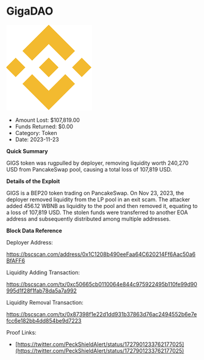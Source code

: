 # GigaDAO
![GigaDAO](/rektimages/Fake-GIGS-Token-Rugpull.png)
- Amount Lost: $107,819.00
- Funds Returned: $0.00
- Category: Token
- Date: 2023-11-23

  


**Quick Summary**

GIGS token was rugpulled by deployer, removing liquidity worth 240,270 USD from PancakeSwap pool, causing a total loss of 107,819 USD.

  


 **Details of the Exploit**

GIGS is a BEP20 token trading on PancakeSwap. On Nov 23, 2023, the deployer removed liquidity from the LP pool in an exit scam. The attacker added 456.12 WBNB as liquidity to the pool and then removed it, equating to a loss of 107,819 USD. The stolen funds were transferred to another EOA address and subsequently distributed among multiple addresses.

  


 **Block Data Reference**

Deployer Address:

https://bscscan.com/address/0x1C1208b490eeFaa64C620214Ff6Aac50a6BfAFF6

  


Liquidity Adding Transaction:

https://bscscan.com/tx/0xc50665cb0110064e844c975922495b110fe99d90995d1f28f1fab78da5a7a992

  


Liquidity Removal Transaction:

https://bscscan.com/tx/0x87398f1e22d1dd931b37863d76ac2494552b6e7efcc6e182bb4dd854be9d7223


Proof Links:
- [https://twitter.com/PeckShieldAlert/status/1727901233762177025](https://twitter.com/PeckShieldAlert/status/1727901233762177025)


